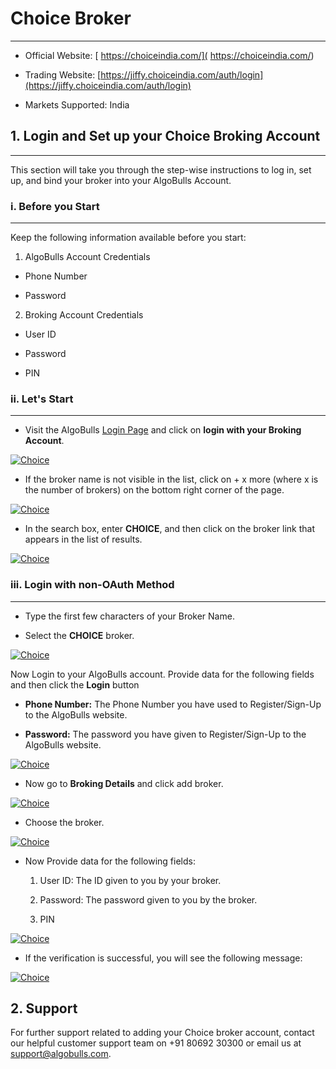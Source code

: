 # Choice Broker
---

* Official Website: [ https://choiceindia.com/]( https://choiceindia.com/)

* Trading Website: [https://jiffy.choiceindia.com/auth/login](https://jiffy.choiceindia.com/auth/login)

* Markets Supported: India

## 1. Login and Set up your Choice Broking Account 
---
This section will take you through the step-wise instructions to log in, set up, and bind your broker into your AlgoBulls Account.

### i. Before you Start
---
Keep the following information available before you start:

1) AlgoBulls Account Credentials

* Phone Number

* Password

2) Broking Account Credentials

* User ID

* Password

* PIN

### ii. Let's Start
---
* Visit the AlgoBulls [Login Page](https://app.algobulls.com/user/login) and click on **login with your Broking Account**.

[![Choice](imgs/algo_home.png "Click to Enlarge or Ctrl+Click to open in a new Tab")](imgs/algo_home.png)

* If the broker name is not visible in the list, click on + x more (where x is the number of brokers) on the bottom right corner of the page.

[![Choice](imgs/search_broker.png "Click to Enlarge or Ctrl+Click to open in a new Tab")](imgs/search_broker.png)

* In the search box, enter **CHOICE**, and then click on the broker link that appears in the list of results.

[![Choice](imgs/choice/search_choice.png "Click to Enlarge or Ctrl+Click to open in a new Tab")](imgs/choice/search_choice.png)

### iii. Login with non-OAuth Method
---
* Type the first few characters of your Broker Name.

* Select the **CHOICE** broker.

[![Choice](imgs/choice/search_choice.png "Click to Enlarge or Ctrl+Click to open in a new Tab")](imgs/choice/search_choice.png)

Now Login to your AlgoBulls account. Provide data for the following fields and then click the **Login** button

* **Phone Number:** The Phone Number you have used to Register/Sign-Up to the AlgoBulls website.

* **Password:** The password you have given to Register/Sign-Up to the AlgoBulls website.

[![Choice](imgs/sign-in-2.png "Click to Enlarge or Ctrl+Click to open in a new Tab")](imgs/sign-in-2.png)

* Now go to **Broking Details** and click add broker.

[![Choice](imgs/brokingdetails.png "Click to Enlarge or Ctrl+Click to open in a new Tab")](imgs/brokingdetails.png)

* Choose the broker.

[![Choice](imgs/choice/choose_choice.png "Click to Enlarge or Ctrl+Click to open in a new Tab")](imgs/choice/choose_choice.png)

* Now Provide data for the following fields:

    1. User ID: The ID given to you by your broker.

    2. Password: The password given to you by the broker.

    3. PIN

[![Choice](imgs/choice/choice_creds.png "Click to Enlarge or Ctrl+Click to open in a new Tab")](imgs/choice/choice_creds.png)

* If the verification is successful, you will see the following message:

[![Choice](imgs/choice/choice_added.png "Click to Enlarge or Ctrl+Click to open in a new Tab")](imgs/choice/choice_added.png)

## 2. Support

For further support related to adding your Choice broker account, contact our helpful customer support team on +91 80692 30300 or email us at [support@algobulls.com](https://support@algobulls.com/).
